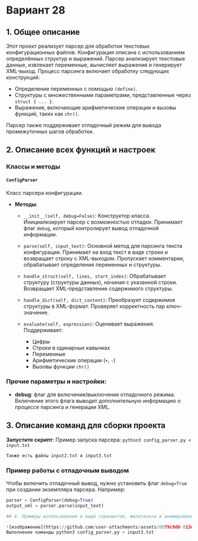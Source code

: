 # Вариант 28

## 1. Общее описание

Этот проект реализует парсер для обработки текстовых конфигурационных файлов. Конфигурация описана с использованием определённых структур и выражений. Парсер анализирует текстовые данные, извлекает переменные, вычисляет выражения и генерирует XML-выход. Процесс парсинга включает обработку следующих конструкций:

- Определение переменных с помощью `(define)`.
- Структуры с множественными параметрами, представленные через `struct { ... }`.
- Выражения, включающие арифметические операции и вызовы функций, таких как `chr()`.

Парсер также поддерживает отладочный режим для вывода промежуточных шагов обработки.

## 2. Описание всех функций и настроек

### Классы и методы

#### `ConfigParser`

Класс парсера конфигурации.

- **Методы**:
  - `__init__(self, debug=False)`:
    Конструктор класса. Инициализирует парсер с возможностью отладки. Принимает флаг `debug`, который контролирует вывод отладочной информации.
  
  - `parse(self, input_text)`:
    Основной метод для парсинга текста конфигурации. Принимает на вход текст в виде строки и возвращает строку с XML-выходом. Пропускает комментарии, обрабатывает определения переменных и структуры.
  
  - `handle_struct(self, lines, start_index)`:
    Обрабатывает структуру (структуры данных), начиная с указанной строки. Возвращает XML-представление содержимого структуры.
  
  - `handle_dict(self, dict_content)`:
    Преобразует содержимое структуры в XML-формат. Проверяет корректность пар ключ-значение.
  
  - `evaluate(self, expression)`:
    Оценивает выражения. Поддерживает:
    - Цифры
    - Строки в одинарных кавычках
    - Переменные
    - Арифметические операции (`+`, `-`)
    - Вызовы функции `chr()`

### Прочие параметры и настройки:

- **debug**: флаг для включения/выключения отладочного режима. Включение этого флага выводит дополнительную информацию о процессе парсинга и генерации XML.

## 3. Описание команд для сборки проекта

 **Запустите скрипт**:
    Пример запуска парсера:
    ```
    python3 config_parser.py < input.txt
    ```

    Также есть файлы input2.txt и input3.txt

### Пример работы с отладочным выводом

Чтобы включить отладочный вывод, нужно установить флаг `debug=True` при создании экземпляра парсера. Например:

```python
parser = ConfigParser(debug=True)
output_xml = parser.parse(input_text)

## 4. Примеры использования в виде скриншотов, желательно в анимированном/видео формате, доступном для web-просмотра.

![изображение](https://github.com/user-attachments/assets/0079c9d6-013d-4bb6-adb3-f6cbc00761af)
Выполнение команды python3 config_parser.py < input3.txt





